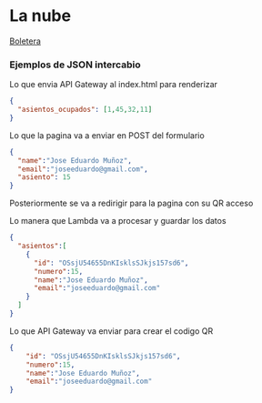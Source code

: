 # La nube

[Boletera](http://daquh13zx2ys8.cloudfront.net/)


### Ejemplos de JSON intercabio

Lo que envia API Gateway al index.html para renderizar
```json
{
  "asientos_ocupados": [1,45,32,11]
}
```

Lo que la pagina va a enviar en POST del formulario
```json
{
  "name":"Jose Eduardo Muñoz",
  "email":"joseeduardo@gmail.com",
  "asiento": 15
}
```
Posteriormente se va a redirigir para la pagina con su QR acceso

Lo manera que Lambda va a procesar y guardar los datos
```json
{
  "asientos":[
    {
      "id": "OSsjU54655DnKIsklsSJkjs157sd6",
      "numero":15,
      "name":"Jose Eduardo Muñoz",
      "email":"joseeduardo@gmail.com"
    }
  ]
}
```

Lo que API Gateway va enviar para crear el codigo QR 
```json
{
    "id": "OSsjU54655DnKIsklsSJkjs157sd6",
    "numero":15,
    "name":"Jose Eduardo Muñoz",
    "email":"joseeduardo@gmail.com"
}
```
